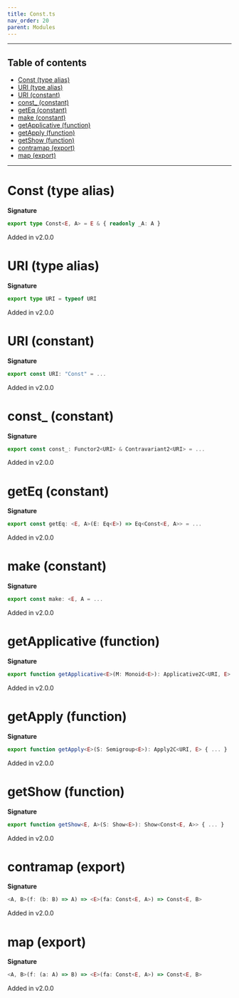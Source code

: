 ```yaml
---
title: Const.ts
nav_order: 20
parent: Modules
---
```


---

<h2 class="text-delta">Table of contents</h2>

- [Const (type alias)](#const-type-alias)
- [URI (type alias)](#uri-type-alias)
- [URI (constant)](#uri-constant)
- [const\_ (constant)](#const_-constant)
- [getEq (constant)](#geteq-constant)
- [make (constant)](#make-constant)
- [getApplicative (function)](#getapplicative-function)
- [getApply (function)](#getapply-function)
- [getShow (function)](#getshow-function)
- [contramap (export)](#contramap-export)
- [map (export)](#map-export)

---

# Const (type alias)

**Signature**

```ts
export type Const<E, A> = E & { readonly _A: A }
```

Added in v2.0.0

# URI (type alias)

**Signature**

```ts
export type URI = typeof URI
```

Added in v2.0.0

# URI (constant)

**Signature**

```ts
export const URI: "Const" = ...
```

Added in v2.0.0

# const\_ (constant)

**Signature**

```ts
export const const_: Functor2<URI> & Contravariant2<URI> = ...
```

Added in v2.0.0

# getEq (constant)

**Signature**

```ts
export const getEq: <E, A>(E: Eq<E>) => Eq<Const<E, A>> = ...
```

Added in v2.0.0

# make (constant)

**Signature**

```ts
export const make: <E, A = ...
```

Added in v2.0.0

# getApplicative (function)

**Signature**

```ts
export function getApplicative<E>(M: Monoid<E>): Applicative2C<URI, E> { ... }
```

Added in v2.0.0

# getApply (function)

**Signature**

```ts
export function getApply<E>(S: Semigroup<E>): Apply2C<URI, E> { ... }
```

Added in v2.0.0

# getShow (function)

**Signature**

```ts
export function getShow<E, A>(S: Show<E>): Show<Const<E, A>> { ... }
```

Added in v2.0.0

# contramap (export)

**Signature**

```ts
<A, B>(f: (b: B) => A) => <E>(fa: Const<E, A>) => Const<E, B>
```

Added in v2.0.0

# map (export)

**Signature**

```ts
<A, B>(f: (a: A) => B) => <E>(fa: Const<E, A>) => Const<E, B>
```

Added in v2.0.0
